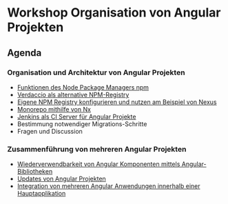 # Workshop Organisation von Angular Projekten 

## Agenda

### Organisation und Architektur von Angular Projekten

* [Funktionen des Node Package Managers npm](./01_organisation/01_npm-init.md)
* [Verdaccio als alternative NPM-Registry](./01_organisation/02_verdaccio.md)
* [Eigene NPM Registry konfigurieren und nutzen am Beispiel von Nexus](./01_organisation/03_nexus.md)
* [Monorepo mithilfe von Nx](./01_organisation/04_nx.md)
* [Jenkins als CI Server für Angular Projekte](./01_organisation/05_jenkins_ci.md)
* Bestimmung notwendiger Migrations-Schritte
* Fragen und Discussion

### Zusammenführung von mehreren Angular Projekten

* [Wiederverwendbarkeit von Angular Komponenten mittels Angular-Bibliotheken](./02_zusammenfuehrung/01_angular_reuse.md)
* [Updates von Angular Projekten](./02_zusammenfuehrung/02_angular_updates.md)
* [Integration von mehreren Angular Anwendungen innerhalb einer Hauptapplikation](./02_zusammenfuehrung/03_integration.md) 
